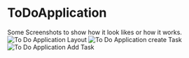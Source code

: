 # ToDoApplication
Some Screenshots to show how it look likes or how it works. 
![To Do Application Layout](https://user-images.githubusercontent.com/49266164/106788161-99f3d500-6676-11eb-9072-9e18bd54f107.png)
![To Do Application create Task](https://user-images.githubusercontent.com/49266164/106788196-a841f100-6676-11eb-987c-c68ddac9afbf.png)
![To Do Application Add Task](https://user-images.githubusercontent.com/49266164/106788227-b263ef80-6676-11eb-9b63-8b429e05757e.png)
